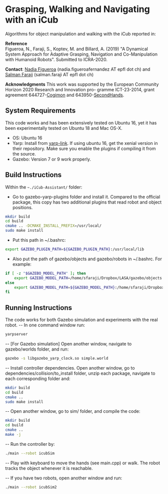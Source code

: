 # Grasping, Walking and Navigating with an iCub
Algorithms for object manipulation and walking with the iCub reported in:

**Reference**   
Figueroa, N., Faraji, S., Koptev, M. and Billard, A. (2019) "A Dynamical System Approach for Adaptive Grasping, Navigation and Co-Manipulation with Humanoid Robots". Submitted to ICRA-2020. 

**Contact**: [Nadia Figueroa](http://lasa.epfl.ch/people/member.php?SCIPER=238387) (nadia.figueroafernandez AT epfl dot ch) and [Salman Faraji](https://salmanfaraji.github.io/) (salman.faraji AT epfl dot ch)

**Acknowledgments**
This work was supported by the European Community Horizon 2020 Research and Innovation pro-
gramme ICT-23-2014, grant agreement 644727-[Cogimon](https://cogimon.eu/cognitive-interaction-motion-cogimon) and
643950-[SecondHands](https://secondhands.eu/).


## System Requirements
This code works and has been extensively tested on Ubuntu 16, yet it has been experimentally tested on Ubuntu 18 and Mac OS-X. 
- OS: Ubuntu 16
- Yarp: Install from [yarp-link](https://www.yarp.it/install_yarp_linux.html#install_on_linux). If using ubuntu 16, get the xenial version in their repository. Make sure you enable the plugins if compiling it from the source.
- Gazebo: Version 7 or 9 work properly.

## Build Instructions 
Within the `~./iCub-Assistant/` folder:
- Go to gazebo-yarp-plugins folder and install it. Compared to the official package, this copy has two additional plugins that read robot and object positions.

```bash
mkdir build
cd build
cmake .. -DCMAKE_INSTALL_PREFIX=/usr/local/
sudo make install
```

- Put this path in ~/.bashrc:

```bash
export GAZEBO_PLUGIN_PATH=${GAZEBO_PLUGIN_PATH}:/usr/local/lib
```

- Also put the path of gazebo/objects and gazebo/robots in ~/.bashrc. For example:

```bash
if [ -z "$GAZEBO_MODEL_PATH" ]; then
    export GAZEBO_MODEL_PATH=/home/sfaraji/Dropbox/LASA/gazebo/objects:/home/sfaraji/Dropbox/LASA/gazebo/robots
else
    export GAZEBO_MODEL_PATH=${GAZEBO_MODEL_PATH}:/home/sfaraji/Dropbox/LASA/gazebo/objects:/home/sfaraji/Dropbox/LASA/gazebo/robots
fi
```

## Running Instructions 
The code works for both Gazebo simulation and experiments with the real robot. 
-- In one command window run:

```bash
yarpserver
```

-- [For Gazebo simulation] Open another window, navigate to gazebo/worlds folder, and run:

```bash
gazebo -s libgazebo_yarp_clock.so simple.world
```


-- Install controller dependencies. Open another window, go to dependencies/collision/to_install folder, unzip each package, navigate to each corresponding folder and:

```bash
mkdir build
cd build
cmake ..
sudo make install
```

-- Open another window, go to sim/ folder, and compile the code:

```bash
mkdir build
cd build
cmake ..
make -j
```

-- Run the controller by:

```bash
./main --robot icubSim
```

-- Play with keyboard to move the hands (see main.cpp) or walk. The robot tracks the object whenever it is reachable.

-- If you have two robots, open another window and run:

```bash
./main --robot icubSim2
```
